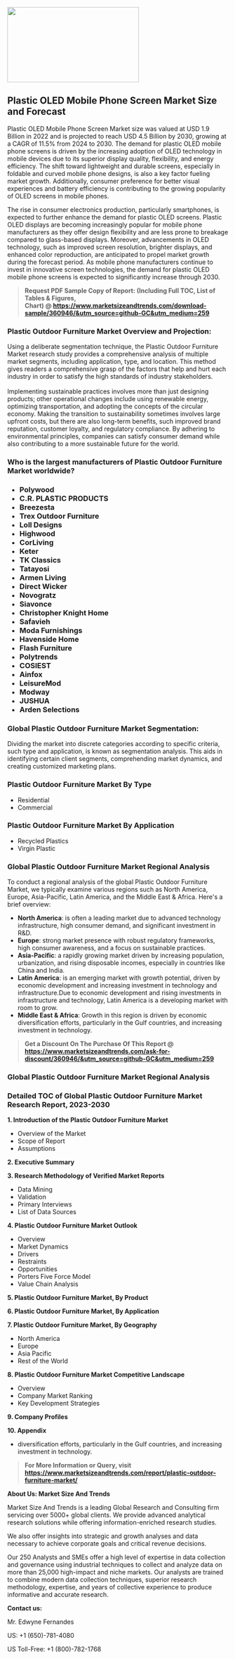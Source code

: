 <p><img class="alignnone size-medium wp-image-20088" src="https://ffe5etoiles.com/wp-content/uploads/2024/12/MST1-300x171.png" alt="" width="300" height="171" /></p><h2>Plastic OLED Mobile Phone Screen Market Size and Forecast</h2><p>Plastic OLED Mobile Phone Screen Market size was valued at USD 1.9 Billion in 2022 and is projected to reach USD 4.5 Billion by 2030, growing at a CAGR of 11.5% from 2024 to 2030. The demand for plastic OLED mobile phone screens is driven by the increasing adoption of OLED technology in mobile devices due to its superior display quality, flexibility, and energy efficiency. The shift toward lightweight and durable screens, especially in foldable and curved mobile phone designs, is also a key factor fueling market growth. Additionally, consumer preference for better visual experiences and battery efficiency is contributing to the growing popularity of OLED screens in mobile phones.</p><p>The rise in consumer electronics production, particularly smartphones, is expected to further enhance the demand for plastic OLED screens. Plastic OLED displays are becoming increasingly popular for mobile phone manufacturers as they offer design flexibility and are less prone to breakage compared to glass-based displays. Moreover, advancements in OLED technology, such as improved screen resolution, brighter displays, and enhanced color reproduction, are anticipated to propel market growth during the forecast period. As mobile phone manufacturers continue to invest in innovative screen technologies, the demand for plastic OLED mobile phone screens is expected to significantly increase through 2030.</p></p><blockquote id="" class=""><strong>Request PDF Sample Copy of Report: (Including Full TOC, List of Tables &amp; Figures, Chart)&nbsp;@&nbsp;<strong><a href="https://www.marketsizeandtrends.com/download-sample/360946/&utm_source=github-GC&utm_medium=259" target="_blank">https://www.marketsizeandtrends.com/download-sample/360946/&utm_source=github-GC&utm_medium=259</a></strong></strong></blockquote><h3 id="" class="">Plastic Outdoor Furniture Market&nbsp;Overview and Projection:</h3><p id="" class="">Using a deliberate segmentation technique, the Plastic Outdoor Furniture Market research study provides a comprehensive analysis of multiple market segments, including application, type, and location. This method gives readers a comprehensive grasp of the factors that help and hurt each industry in order to satisfy the high standards of industry stakeholders. <br /> <br />Implementing sustainable practices involves more than just designing products; other operational changes include using renewable energy, optimizing transportation, and adopting the concepts of the circular economy. Making the transition to sustainability sometimes involves large upfront costs, but there are also long-term benefits, such improved brand reputation, customer loyalty, and regulatory compliance. By adhering to environmental principles, companies can satisfy consumer demand while also contributing to a more sustainable future for the world.</p><h3 id="" class="">Who is the largest manufacturers of&nbsp;Plastic Outdoor Furniture Market worldwide?</h3><h3 class=""><p><ul><li>Polywood </li><li> C.R. PLASTIC PRODUCTS </li><li> Breezesta </li><li> Trex Outdoor Furniture </li><li> Loll Designs </li><li> Highwood </li><li> CorLiving </li><li> Keter </li><li> TK Classics </li><li> Tatayosi </li><li> Armen Living </li><li> Direct Wicker </li><li> Novogratz </li><li> Siavonce </li><li> Christopher Knight Home </li><li> Safavieh </li><li> Moda Furnishings </li><li> Havenside Home </li><li> Flash Furniture </li><li> Polytrends </li><li> COSIEST </li><li> Ainfox </li><li> LeisureMod </li><li> Modway </li><li> JUSHUA </li><li> Arden Selections</li></ul></p></h3><h3 id="" class="">Global&nbsp;Plastic Outdoor Furniture Market Segmentation:</h3><p id="" class="">Dividing the market into discrete categories according to specific criteria, such type and application, is known as segmentation analysis. This aids in identifying certain client segments, comprehending market dynamics, and creating customized marketing plans.</p><h3 id="" class="">Plastic Outdoor Furniture Market&nbsp;By Type</h3><p><p><ul><li>Residential</li><li> Commercial</p></li></ul></p></p><h3 id="" class="">Plastic Outdoor Furniture Market&nbsp;By Application</h3><p class=""><p><ul><li>Recycled Plastics</li><li> Virgin Plastic</li></ul></p></p><h3 id="" class="">Global Plastic Outdoor Furniture Market Regional Analysis</h3><p id="" class="">To conduct a regional analysis of the global Plastic Outdoor Furniture Market, we typically examine various regions such as North America, Europe, Asia-Pacific, Latin America, and the Middle East &amp; Africa. Here's a brief overview:</p><ul><li><strong>North America</strong>: is often a leading market due to advanced technology infrastructure, high consumer demand, and significant investment in R&amp;D.</li><li><strong>Europe</strong>: strong market presence with robust regulatory frameworks, high consumer awareness, and a focus on sustainable practices.</li><li><strong>Asia-Pacific</strong>: a rapidly growing market driven by increasing population, urbanization, and rising disposable incomes, especially in countries like China and India.</li><li><strong>Latin America</strong>: is an emerging market with growth potential, driven by economic development and increasing investment in technology and infrastructure.Due to economic development and rising investments in infrastructure and technology, Latin America is a developing market with room to grow.</li><li><strong>Middle East &amp; Africa</strong>: Growth in this region is driven by economic diversification efforts, particularly in the Gulf countries, and increasing investment in technology.</li></ul><blockquote id="" class=""><strong>Get a Discount On The Purchase Of This Report @ <strong><a href="https://www.marketsizeandtrends.com/ask-for-discount/360946/&utm_source=github-GC&utm_medium=259" target="_blank">https://www.marketsizeandtrends.com/ask-for-discount/360946/&utm_source=github-GC&utm_medium=259</a></strong></strong></blockquote><h3 id="" class="">Global Plastic Outdoor Furniture Market Regional Analysis</h3><h3 id="" class="">Detailed TOC of Global Plastic Outdoor Furniture Market Research Report, 2023-2030</h3><p id="" class=""><strong>1. Introduction of the Plastic Outdoor Furniture Market</strong></p><ul><li>Overview of the Market</li><li>Scope of Report</li><li>Assumptions</li></ul><p id="" class=""><strong>2. Executive Summary</strong></p><p id="" class=""><strong>3. Research Methodology of Verified Market Reports</strong></p><ul><li>Data Mining</li><li>Validation</li><li>Primary Interviews</li><li>List of Data Sources</li></ul><p id="" class=""><strong>4. Plastic Outdoor Furniture Market Outlook</strong></p><ul><li>Overview</li><li>Market Dynamics</li><li>Drivers</li><li>Restraints</li><li>Opportunities</li><li>Porters Five Force Model</li><li>Value Chain Analysis</li></ul><p id="" class=""><strong>5. Plastic Outdoor Furniture Market, By Product</strong></p><p id="" class=""><strong>6. Plastic Outdoor Furniture Market, By Application</strong></p><p id="" class=""><strong>7. Plastic Outdoor Furniture Market, By Geography</strong></p><ul><li>North America</li><li>Europe</li><li>Asia Pacific</li><li>Rest of the World</li></ul><p id="" class=""><strong>8. Plastic Outdoor Furniture Market Competitive Landscape</strong></p><ul><li>Overview</li><li>Company Market Ranking</li><li>Key Development Strategies</li></ul><p id="" class=""><strong>9. Company Profiles</strong></p><p id="" class=""><strong>10. Appendix</strong></p><ul><li>diversification efforts, particularly in the Gulf countries, and increasing investment in technology.</li></ul><blockquote id="" class=""><strong>For More Information or Query, visit <strong><strong><a href="https://www.marketsizeandtrends.com/report/plastic-outdoor-furniture-market/" target="_blank">https://www.marketsizeandtrends.com/report/plastic-outdoor-furniture-market/</a></strong></strong></strong></blockquote><p id="" class=""><strong>About Us: Market Size And Trends</strong></p><p id="" class="">Market Size And Trends is a leading Global Research and Consulting firm servicing over 5000+ global clients. We provide advanced analytical research solutions while offering information-enriched research studies.</p><p id="" class="">We also offer insights into strategic and growth analyses and data necessary to achieve corporate goals and critical revenue decisions.</p><p id="" class="">Our 250 Analysts and SMEs offer a high level of expertise in data collection and governance using industrial techniques to collect and analyze data on more than 25,000 high-impact and niche markets. Our analysts are trained to combine modern data collection techniques, superior research methodology, expertise, and years of collective experience to produce informative and accurate research.</p><p id="" class=""><strong>Contact us:</strong></p><p id="" class="">Mr. Edwyne Fernandes</p><p id="" class="">US: +1 (650)-781-4080</p><p id="" class="">US Toll-Free: +1 (800)-782-1768</p>
